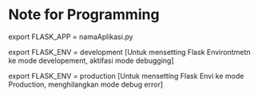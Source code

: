 # Note for Programming

export FLASK_APP = namaAplikasi.py

export FLASK_ENV = development [Untuk mensetting Flask Environtmetn ke mode developement, aktifasi mode debugging]

export FLASK_ENV = production [Untuk mensetting Flask Envi ke mode Production, menghilangkan mode debug error]

